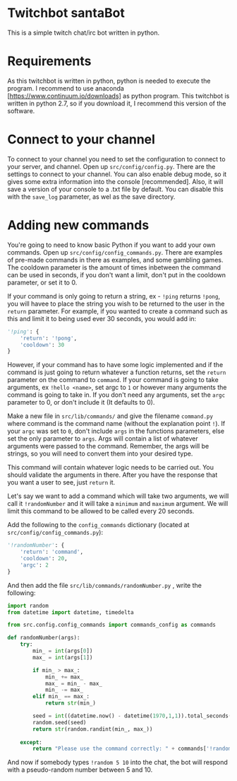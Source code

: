# Twitchbot santaBot
This is a simple twitch chat/irc bot written in python.

# Requirements
As this twitchbot is written in python, python is needed to execute the program. I recommend to use anaconda [https://www.continuum.io/downloads] as python program. This twitchbot is written in python 2.7, so if you download it, I recommend this version of the software.

# Connect to your channel
To connect to your channel you need to set the configuration to connect to your server, and channel. Open up `src/config/config.py`. There are the settings to connect to your channel. You can also enable debug mode, so it gives some extra information into the console [recommended]. Also, it will save a version of your console to a .txt file by default. You can disable this with the `save_log` parameter, as wel as the save directory.

# Adding new commands
You're going to need to know basic Python if you want to add your own commands. Open up `src/config/config_commands.py`. There are examples of pre-made commands in there as examples, and some gambling games. The cooldown parameter is the amount of times inbetween the command can be used in seconds, if you don't want a limit, don't put in the cooldown parameter, or set it to 0.

If your command is only going to return a string, ex - `!ping` returns `!pong`, you will havee to place the string you wish to be returned to the user in the `return` parameter. For example, if you wanted to create a command such as this and limit it to being used ever 30 seconds, you would add in:

```python
'!ping': {
    'return': '!pong',
    'cooldown': 30
}
```

However, if your command has to have some logic implemented and if the command is just going to return whatever a function returns, set the `return` parameter on the command to `command`. If your command is going to take arguments, ex `!hello <name>`, set argc to `1` or however many arguments the command is going to take in. If you don't need any arguments, set the `argc` parameter to 0, or don't include it (It defaults to 0).

Make a new file in `src/lib/commands/` and give the filename `command.py` where command is the command name (without the explanation point `!`). If your `argc` was set to `0`, don't include `args` in the functions parameters, else set the only parameter to `args`. Args will contain a list of whatever arguments were passed to the command. Remember, the args will be strings, so you will need to convert them into your desired type.

This command will contain whatever logic needs to be carried out. You should validate the arguments in there. After you have the response that you want a user to see, just `return` it.

Let's say we want to add a command which will take two arguments, we will call it `!randomNumber` and it will take a `minimum` and `maximum` argument. We will limit this command to be allowed to be called every 20 seconds.

Add the following to the `config_commands` dictionary (located at `src/config/config_commands.py`):

```python
'!randomNumber': {
    'return': 'command',
    'cooldown': 20,
    'argc': 2
}
```

And then add the file `src/lib/commands/randomNumber.py` , write the following: 

```python
import random
from datetime import datetime, timedelta

from src.config.config_commands import commands_config as commands

def randomNumber(args):
    try:
        min_ = int(args[0])
        max_ = int(args[1])

        if min_ > max_:
            min_ += max_
            max_ = min_ - max_
            min_ -= max_
        elif min_ == max_:
            return str(min_)

        seed = int((datetime.now() - datetime(1970,1,1)).total_seconds())
        random.seed(seed)
        return str(random.randint(min_, max_))
	
    except:
        return "Please use the command correctly: " + commands['!randomNumber']['usage']
```

And now if somebody types `!random 5 10` into the chat, the bot will respond with a pseudo-random number between 5 and 10.
